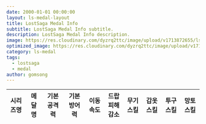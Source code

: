 ```yaml
---
date: 2000-01-01 00:00:00
layout: ls-medal-layout
title: LostSaga Medal Info
subtitle: LostSaga Medal Info subtitle.
description: LostSaga Medal Info description.
image: https://res.cloudinary.com/dyzrq2ttc/image/upload/v1713872655/lslab_hero.jpg
optimized_image: https://res.cloudinary.com/dyzrq2ttc/image/upload/v1713872667/lslab_hero_sized_380.png
category: ls-medal
tags:
  - lostsaga
  - medal
author: gomsong
---
```


<!-- include css -->
<link rel="stylesheet" href="/assets/css/medal/medal_table.css" />
<link rel="stylesheet" href="/assets/css/medal/medal_tooltip.css" />
<link rel="stylesheet" href="/assets/css/reset.css" />

<!-- include javascript -->
<script src="/assets/js/medal/medal_tooltip.js"></script>
<!-- reference : https://cjwoov.tistory.com/80 -->
<script src="/assets/json/medal/medal_data.json" type="text/javascript"></script>


<!-- content -->
<p id="medal_data_zone">
    <table id="medal_list">
        <thead>
            <tr>
                <th class="medal_series">시리즈명</th>
                <th class="medal_name">메달명</th>
                <th class="medal_data">기본공격력</th>
                <th class="medal_data">기본방어력</th>
                <th class="medal_data">이동속도</th>
                <th class="medal_data">드랍피해<br>감소</th>
                <th class="medal_data">무기스킬</th>
                <th class="medal_data">갑옷스킬</th>
                <th class="medal_data">투구스킬</th>
                <th class="medal_data">망토스킬</th>
            </tr>
        </thead>
    </table>
</p>

<!-- script -->
<!-- reference : https://cjwoov.tistory.com/80 -->
<script>
let medalJson = JSON.parse(JSON.stringify(Params));
let medal_list = document.getElementById("medal_list");
var tbody, tr, td, tooltip_container,td_series;

tbody = document.createElement("tbody");
medal_list.append(tbody);

for (series of medalJson["series"]) {

    // cell of medal name
    for (medal of series["data"]) {
        
        // table row, and tooltip container
        tr = document.createElement("tr");
        // tr.className = "tooltip_container";
        tbody.append(tr);

        td_series = document.createElement("td");
        td_series.className = "medal_series"; 
        td_series.innerHTML = series["name_kr"];  // get name field 
        tr.append(td_series);

        td = document.createElement("td");
        td.className = "medal_name";
        td.innerHTML = medal["name_kr"];  // get name field
        tr.append(td);

        tooltip_container = document.createElement("span");
        tooltip_container.className = "tooltip_container";
        tr.append(tooltip_container);
        for (stat of medal["data"]) {
            td = document.createElement("td");
            td.className = "medal_data " + getTdClassName(stat);
            td.innerHTML = getTdData(stat);  // get each stat field
            tooltip_container.append(td);
        }

        // tooltip div
        appendTooltip(tooltip_container, medal["name"], medal["name_kr"], medal["data"]);
    }
}

/**
 * Get Medal Stat innerHTML String 
 * @param {String} stat medal stat
 */
function getTdData(data) {
    if (data == "" || data == "0") {
        // no data
        return '<font></font>';
    } else if (data[0] != '-') {
        return '<font>' + data + '</font>';
    }
    return "Error!";
}


/**
 * Get ClassName whether stat is 0 or not
 * @param {String} stat medal stat
 */
function getTdClassName(data) {
    if (data == "" || data == "0") {
        // no data
        return 'medal_data-no_exists';
    } else if (data[0] != '-') {
        return 'medal_data-exists';
    }
    return "Error!";
}

</script>
